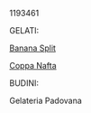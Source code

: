 1193461

GELATI:

[Banana Split](banana_split.md)

[Coppa Nafta](coppa_nafta.md)

BUDINI:

Gelateria Padovana

